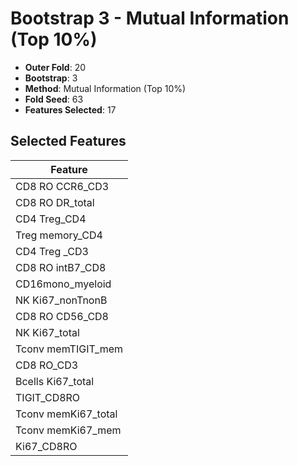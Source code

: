 # Bootstrap 3 - Mutual Information (Top 10%)

- **Outer Fold**: 20
- **Bootstrap**: 3
- **Method**: Mutual Information (Top 10%)
- **Fold Seed**: 63
- **Features Selected**: 17

## Selected Features

| Feature |
|---------|
| CD8 RO CCR6_CD3 |
| CD8 RO DR_total |
| CD4 Treg_CD4 |
| Treg memory_CD4 |
| CD4 Treg _CD3 |
| CD8 RO intB7_CD8 |
| CD16mono_myeloid |
| NK Ki67_nonTnonB |
| CD8 RO CD56_CD8 |
| NK Ki67_total |
| Tconv memTIGIT_mem |
| CD8 RO_CD3 |
| Bcells Ki67_total |
| TIGIT_CD8RO |
| Tconv memKi67_total |
| Tconv memKi67_mem |
| Ki67_CD8RO |
